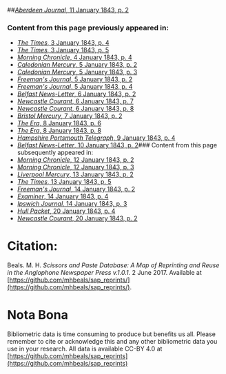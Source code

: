 ##[*Aberdeen Journal*, 11 January 1843, p. 2](https://mhbeals.github.io/sap_html/Aberdeen-Journal/Aberdeen-Journal-11-January-1843-p-2)

### Content from this page previously appeared in:
+ [*The Times*, 3 January 1843, p. 4](https://mhbeals.github.io/sap_html/The-Times/The-Times-3-January-1843-p-4)
+ [*The Times*, 3 January 1843, p. 5](https://mhbeals.github.io/sap_html/The-Times/The-Times-3-January-1843-p-5)
+ [*Morning Chronicle*, 4 January 1843, p. 4](https://mhbeals.github.io/sap_html/Morning-Chronicle/Morning-Chronicle-4-January-1843-p-4)
+ [*Caledonian Mercury*, 5 January 1843, p. 2](https://mhbeals.github.io/sap_html/Caledonian-Mercury/Caledonian-Mercury-5-January-1843-p-2)
+ [*Caledonian Mercury*, 5 January 1843, p. 3](https://mhbeals.github.io/sap_html/Caledonian-Mercury/Caledonian-Mercury-5-January-1843-p-3)
+ [*Freeman's Journal*, 5 January 1843, p. 2](https://mhbeals.github.io/sap_html/Freeman's-Journal/Freeman's-Journal-5-January-1843-p-2)
+ [*Freeman's Journal*, 5 January 1843, p. 4](https://mhbeals.github.io/sap_html/Freeman's-Journal/Freeman's-Journal-5-January-1843-p-4)
+ [*Belfast News-Letter*, 6 January 1843, p. 2](https://mhbeals.github.io/sap_html/Belfast-News-Letter/Belfast-News-Letter-6-January-1843-p-2)
+ [*Newcastle Courant*, 6 January 1843, p. 7](https://mhbeals.github.io/sap_html/Newcastle-Courant/Newcastle-Courant-6-January-1843-p-7)
+ [*Newcastle Courant*, 6 January 1843, p. 8](https://mhbeals.github.io/sap_html/Newcastle-Courant/Newcastle-Courant-6-January-1843-p-8)
+ [*Bristol Mercury*, 7 January 1843, p. 2](https://mhbeals.github.io/sap_html/Bristol-Mercury/Bristol-Mercury-7-January-1843-p-2)
+ [*The Era*, 8 January 1843, p. 6](https://mhbeals.github.io/sap_html/The-Era/The-Era-8-January-1843-p-6)
+ [*The Era*, 8 January 1843, p. 8](https://mhbeals.github.io/sap_html/The-Era/The-Era-8-January-1843-p-8)
+ [*Hampshire Portsmouth Telegraph*, 9 January 1843, p. 4](https://mhbeals.github.io/sap_html/Hampshire-Portsmouth-Telegraph/Hampshire-Portsmouth-Telegraph-9-January-1843-p-4)
+ [*Belfast News-Letter*, 10 January 1843, p. 2](https://mhbeals.github.io/sap_html/Belfast-News-Letter/Belfast-News-Letter-10-January-1843-p-2)### Content from this page subsequently appeared in:
+ [*Morning Chronicle*, 12 January 1843, p. 2](https://mhbeals.github.io/sap_html/Morning-Chronicle/Morning-Chronicle-12-January-1843-p-2)
+ [*Morning Chronicle*, 12 January 1843, p. 3](https://mhbeals.github.io/sap_html/Morning-Chronicle/Morning-Chronicle-12-January-1843-p-3)
+ [*Liverpool Mercury*, 13 January 1843, p. 2](https://mhbeals.github.io/sap_html/Liverpool-Mercury/Liverpool-Mercury-13-January-1843-p-2)
+ [*The Times*, 13 January 1843, p. 5](https://mhbeals.github.io/sap_html/The-Times/The-Times-13-January-1843-p-5)
+ [*Freeman's Journal*, 14 January 1843, p. 2](https://mhbeals.github.io/sap_html/Freeman's-Journal/Freeman's-Journal-14-January-1843-p-2)
+ [*Examiner*, 14 January 1843, p. 4](https://mhbeals.github.io/sap_html/Examiner/Examiner-14-January-1843-p-4)
+ [*Ipswich Journal*, 14 January 1843, p. 3](https://mhbeals.github.io/sap_html/Ipswich-Journal/Ipswich-Journal-14-January-1843-p-3)
+ [*Hull Packet*, 20 January 1843, p. 4](https://mhbeals.github.io/sap_html/Hull-Packet/Hull-Packet-20-January-1843-p-4)
+ [*Newcastle Courant*, 20 January 1843, p. 2](https://mhbeals.github.io/sap_html/Newcastle-Courant/Newcastle-Courant-20-January-1843-p-2)
                    
# Citation: 

Beals. M. H. *Scissors and Paste Database: A Map of Reprinting and Reuse in the Anglophone Newspaper Press v.1.0.1.* 2 June 2017. Available at [https://github.com/mhbeals/sap_reprints/](https://github.com/mhbeals/sap_reprints/). 
                    
# Nota Bona

Bibliometric data is time consuming to produce but benefits us all. Please remember to cite or acknowledge this and any other bibliometric data you use in your research. All data is available CC-BY 4.0 at [https://github.com/mhbeals/sap_reprints](https://github.com/mhbeals/sap_reprints)